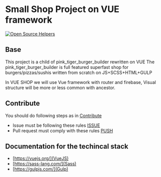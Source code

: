 # Small Shop Project on VUE framework

[![Open Source Helpers](https://www.codetriage.com/igavelyuk/vue-shop/badges/users.svg)](https://www.codetriage.com/igavelyuk/vue-shop/)

## Base

This project is a child of pink_tiger_burger_builder rewritten on VUE
The pink_tiger_burger_builder is full featured superfast shop for burgers/pizzas/sushis written from scratch on JS+SCSS+HTML+GULP

In VUE SHOP we will use Vue framework with router and firebase, Visual structure will be more or less common with ancestor.

## Contribute

You should do following steps as in [Contribute](https://github.com/igavelyuk/vue-shop/blob/master/CONTRIB.md)

* Issue must be following these rules [ISSUE](https://github.com/igavelyuk/vue-shop/blob/master/ISSUE.md)
* Pull request must comply with these rules [PUSH](https://github.com/igavelyuk/vue-shop/blob/master/PULL_REQUEST.md)

## Documentation for the techincal stack

* [https://vuejs.org/](VueJS)
* [https://sass-lang.com/](Sass)
* [https://gulpjs.com/](Gulp)
